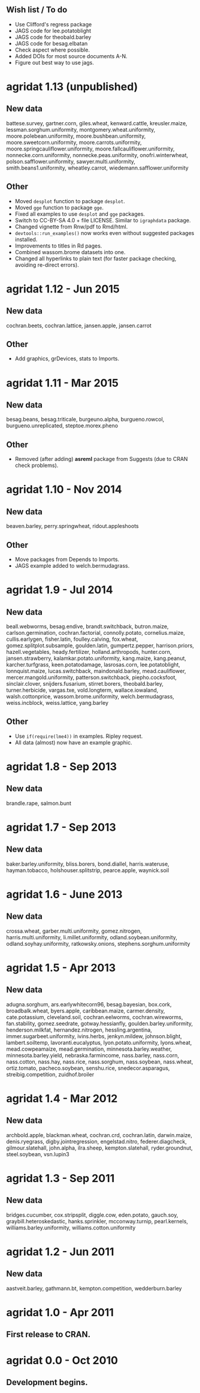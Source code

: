 
## Wish list / To do

* Use Clifford's regress package
* JAGS code for lee.potatoblight
* JAGS code for theobald.barley
* JAGS code for besag.elbatan
* Check aspect where possible.
* Added DOIs for most source documents A-N.
* Figure out best way to use jags.

# agridat 1.13 (unpublished)

## New data

battese.survey, gartner.corn, giles.wheat, kenward.cattle, kreusler.maize,
lessman.sorghum.uniformity, montgomery.wheat.uniformity,
moore.polebean.uniformity, moore.bushbean.uniformity,
moore.sweetcorn.uniformity, moore.carrots.uniformity,
moore.springcauliflower.uniformity, moore.fallcauliflower.uniformity,
nonnecke.corn.uniformity, nonnecke.peas.uniformity, onofri.winterwheat,
polson.safflower.uniformity, sawyer.multi.uniformity, smith.beans1.uniformity,
wheatley.carrot, wiedemann.safflower.uniformity

## Other

* Moved `desplot` function to package `desplot`.
* Moved `gge` function to package `gge`.
* Fixed all examples to use `desplot` and `gge` packages.
* Switch to CC-BY-SA 4.0 + file LICENSE.  Similar to `igraphdata` package.
* Changed vignette from Rnw/pdf to Rmd/html.
* `devtools::run_examples()` now works even without suggested packages
installed.
* Improvements to titles in Rd pages.
* Combined wassom.brome datasets into one.
* Changed all hyperlinks to plain text (for faster package checking, avoiding re-direct
  errors).

# agridat 1.12 - Jun 2015

## New data

cochran.beets, cochran.lattice, jansen.apple, jansen.carrot
  
## Other

* Add graphics, grDevices, stats to Imports.

# agridat 1.11 - Mar 2015

## New data

besag.beans, besag.triticale, burgeuno.alpha, burgueno.rowcol,
burgueno.unreplicated, steptoe.morex.pheno

## Other

* Removed (after adding) **asreml** package from Suggests (due to CRAN check problems).

# agridat 1.10 - Nov 2014

## New data

beaven.barley, perry.springwheat, ridout.appleshoots

## Other

* Move packages from Depends to Imports.
* JAGS example added to welch.bermudagrass.

# agridat 1.9 - Jul 2014

## New data

beall.webworms, besag.endive, brandt.switchback, butron.maize,
carlson.germination, cochran.factorial, connolly.potato, cornelius.maize,
cullis.earlygen, fisher.latin, foulley.calving, fox.wheat,
gomez.splitplot.subsample, goulden.latin, gumpertz.pepper, harrison.priors,
hazell.vegetables, heady.fertilizer, holland.arthropods, hunter.corn,
jansen.strawberry, kalamkar.potato.uniformity, kang.maize, kang.peanut,
karcher.turfgrass, keen.potatodamage, lasrosas.corn, lee.potatoblight,
lonnquist.maize, lucas.switchback, maindonald.barley, mead.cauliflower,
mercer.mangold.uniformity, patterson.switchback, piepho.cocksfoot,
sinclair.clover, snijders.fusarium, stirret.borers, theobald.barley,
turner.herbicide, vargas.txe, vold.longterm, wallace.iowaland,
walsh.cottonprice, wassom.brome.uniformity, welch.bermudagrass,
weiss.incblock, weiss.lattice, yang.barley

## Other

* Use `if(require(lme4))` in examples.  Ripley request.
* All data (almost) now have an example graphic.

# agridat 1.8 - Sep 2013

## New data

brandle.rape, salmon.bunt

# agridat 1.7 - Sep 2013

## New data

baker.barley.uniformity, bliss.borers, bond.diallel, harris.wateruse,
hayman.tobacco, holshouser.splitstrip, pearce.apple, waynick.soil

# agridat 1.6 - June 2013

## New data

crossa.wheat, garber.multi.uniformity, gomez.nitrogen,
harris.multi.uniformity, li.millet.uniformity, odland.soybean.uniformity,
odland.soyhay.uniformity, ratkowsky.onions, stephens.sorghum.uniformity

# agridat 1.5 - Apr 2013

## New data

adugna.sorghum, ars.earlywhitecorn96, besag.bayesian, box.cork,
broadbalk.wheat, byers.apple, caribbean.maize, carmer.density, cate.potassium,
cleveland.soil, cochran.eelworms, cochran.wireworms, fan.stability,
gomez.seedrate, gotway.hessianfly, goulden.barley.uniformity,
henderson.milkfat, hernandez.nitrogen, hessling.argentina,
immer.sugarbeet.uniformity, ivins.herbs, jenkyn.mildew, johnson.blight,
lambert.soiltemp, lavoranti.eucalyptus, lyon.potato.uniformity, lyons.wheat,
mead.cowpeamaize, mead.germination, minnesota.barley.weather,
minnesota.barley.yield, nebraska.farmincome, nass.barley, nass.corn,
nass.cotton, nass.hay, nass.rice, nass.sorghum, nass.soybean, nass.wheat,
ortiz.tomato, pacheco.soybean, senshu.rice, snedecor.asparagus,
streibig.competition, zuidhof.broiler

# agridat 1.4 - Mar 2012

## New data

archbold.apple, blackman.wheat, cochran.crd, cochran.latin, darwin.maize,
denis.ryegrass, digby.jointregression, engelstad.nitro, federer.diagcheck,
gilmour.slatehall, john.alpha, ilra.sheep, kempton.slatehall,
ryder.groundnut, steel.soybean, vsn.lupin3

# agridat 1.3 - Sep 2011

## New data

bridges.cucumber, cox.stripsplit, diggle.cow, eden.potato, gauch.soy,
graybill.heteroskedastic, hanks.sprinkler, mcconway.turnip, pearl.kernels,
williams.barley.uniformity, williams.cotton.uniformity

# agridat 1.2 - Jun 2011

## New data

aastveit.barley, gathmann.bt, kempton.competition, wedderburn.barley

# agridat 1.0 - Apr 2011

## First release to CRAN.

# agridat 0.0 - Oct 2010

## Development begins.

